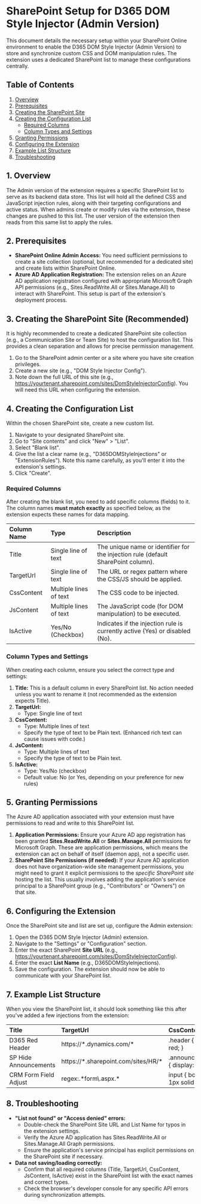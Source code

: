 # **SharePoint Setup for D365 DOM Style Injector (Admin Version)**

This document details the necessary setup within your SharePoint Online environment to enable the D365 DOM Style Injector (Admin Version) to store and synchronize custom CSS and DOM manipulation rules. The extension uses a dedicated SharePoint list to manage these configurations centrally.

## **Table of Contents**

1. [Overview](#bookmark=id.af0043c74tfc)  
2. [Prerequisites](#bookmark=id.nfa4dkkph3uo)  
3. [Creating the SharePoint Site](#bookmark=id.x24itqp0m52y)  
4. [Creating the Configuration List](#bookmark=id.b2f92f28sqiw)  
   * [Required Columns](#bookmark=id.cdzpq01roj4)  
   * [Column Types and Settings](#bookmark=id.v2ydv9tzg5iq)  
5. [Granting Permissions](#bookmark=id.nne4iir2q80t)  
6. [Configuring the Extension](#bookmark=id.d54mh4qajs5b)  
7. [Example List Structure](#bookmark=id.ocioxmvel5gu)  
8. [Troubleshooting](#bookmark=id.az2m77evi0zc)

## **1\. Overview**

The Admin version of the extension requires a specific SharePoint list to serve as its backend data store. This list will hold all the defined CSS and JavaScript injection rules, along with their targeting configurations and active status. When admins create or modify rules via the extension, these changes are pushed to this list. The user version of the extension then reads from this same list to apply the rules.

## **2\. Prerequisites**

* **SharePoint Online Admin Access:** You need sufficient permissions to create a site collection (optional, but recommended for a dedicated site) and create lists within SharePoint Online.  
* **Azure AD Application Registration:** The extension relies on an Azure AD application registration configured with appropriate Microsoft Graph API permissions (e.g., Sites.ReadWrite.All or Sites.Manage.All) to interact with SharePoint. This setup is part of the extension's deployment process.

## **3\. Creating the SharePoint Site (Recommended)**

It is highly recommended to create a dedicated SharePoint site collection (e.g., a Communication Site or Team Site) to host the configuration list. This provides a clean separation and allows for precise permission management.

1. Go to the SharePoint admin center or a site where you have site creation privileges.  
2. Create a new site (e.g., "DOM Style Injector Config").  
3. Note down the full URL of this site (e.g., https://yourtenant.sharepoint.com/sites/DomStyleInjectorConfig). You will need this URL when configuring the extension.

## **4\. Creating the Configuration List**

Within the chosen SharePoint site, create a new custom list.

1. Navigate to your designated SharePoint site.  
2. Go to "Site contents" and click "New" \> "List".  
3. Select "Blank list".  
4. Give the list a clear name (e.g., "D365DOMStyleInjections" or "ExtensionRules"). Note this name carefully, as you'll enter it into the extension's settings.  
5. Click "Create".

### **Required Columns**

After creating the blank list, you need to add specific columns (fields) to it. The column names **must match exactly** as specified below, as the extension expects these names for data mapping.

| Column Name | Type | Description |
| :---- | :---- | :---- |
| Title | Single line of text | The unique name or identifier for the injection rule (default SharePoint column). |
| TargetUrl | Single line of text | The URL or regex pattern where the CSS/JS should be applied. |
| CssContent | Multiple lines of text | The CSS code to be injected. |
| JsContent | Multiple lines of text | The JavaScript code (for DOM manipulation) to be executed. |
| IsActive | Yes/No (Checkbox) | Indicates if the injection rule is currently active (Yes) or disabled (No). |

### **Column Types and Settings**

When creating each column, ensure you select the correct type and settings:

1. **Title:** This is a default column in every SharePoint list. No action needed unless you want to rename it (not recommended as the extension expects Title).  
2. **TargetUrl:**  
   * Type: Single line of text  
3. **CssContent:**  
   * Type: Multiple lines of text  
   * Specify the type of text to be Plain text. (Enhanced rich text can cause issues with code.)  
4. **JsContent:**  
   * Type: Multiple lines of text  
   * Specify the type of text to be Plain text.  
5. **IsActive:**  
   * Type: Yes/No (checkbox)  
   * Default value: No (or Yes, depending on your preference for new rules)

## **5\. Granting Permissions**

The Azure AD application associated with your extension must have permissions to read and write to this SharePoint list.

1. **Application Permissions:** Ensure your Azure AD app registration has been granted **Sites.ReadWrite.All** or **Sites.Manage.All** permissions for Microsoft Graph. These are application permissions, which means the extension can act on behalf of itself (daemon app), not a specific user.  
2. **SharePoint Site Permissions (if needed):** If your Azure AD application does not have organization-wide site management permissions, you might need to grant it explicit permissions to the *specific SharePoint site* hosting the list. This usually involves adding the application's service principal to a SharePoint group (e.g., "Contributors" or "Owners") on that site.

## **6\. Configuring the Extension**

Once the SharePoint site and list are set up, configure the Admin extension:

1. Open the D365 DOM Style Injector (Admin) extension.  
2. Navigate to the "Settings" or "Configuration" section.  
3. Enter the exact SharePoint **Site URL** (e.g., https://yourtenant.sharepoint.com/sites/DomStyleInjectorConfig).  
4. Enter the exact **List Name** (e.g., D365DOMStyleInjections).  
5. Save the configuration. The extension should now be able to communicate with your SharePoint list.

## **7\. Example List Structure**

When you view the SharePoint list, it should look something like this after you've added a few injections from the extension:

| Title | TargetUrl | CssContent | JsContent | IsActive |
| :---- | :---- | :---- | :---- | :---- |
| D365 Red Header | https://\*.dynamics.com/\* | .header { color: red; } | // No JS for this | Yes |
| SP Hide Announcements | https://\*.sharepoint.com/sites/HR/\* | .announcements { display: none; } | // Custom JS here | No |
| CRM Form Field Adjust | regex:.\*form\\.aspx.\* | input { border: 1px solid blue; } | document.getElementById('myfield').value \= 'default'; | Yes |

## **8\. Troubleshooting**

* **"List not found" or "Access denied" errors:**  
  * Double-check the SharePoint Site URL and List Name for typos in the extension settings.  
  * Verify the Azure AD application has Sites.ReadWrite.All or Sites.Manage.All Graph permissions.  
  * Ensure the application's service principal has explicit permissions on the SharePoint site if necessary.  
* **Data not saving/loading correctly:**  
  * Confirm that all required columns (Title, TargetUrl, CssContent, JsContent, IsActive) exist in the SharePoint list with the exact names and correct types.  
  * Check the browser's developer console for any specific API errors during synchronization attempts.